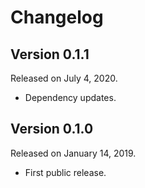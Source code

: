 # Changelog

## Version 0.1.1

Released on July 4, 2020.

-   Dependency updates.


## Version 0.1.0

Released on January 14, 2019.

-   First public release.
